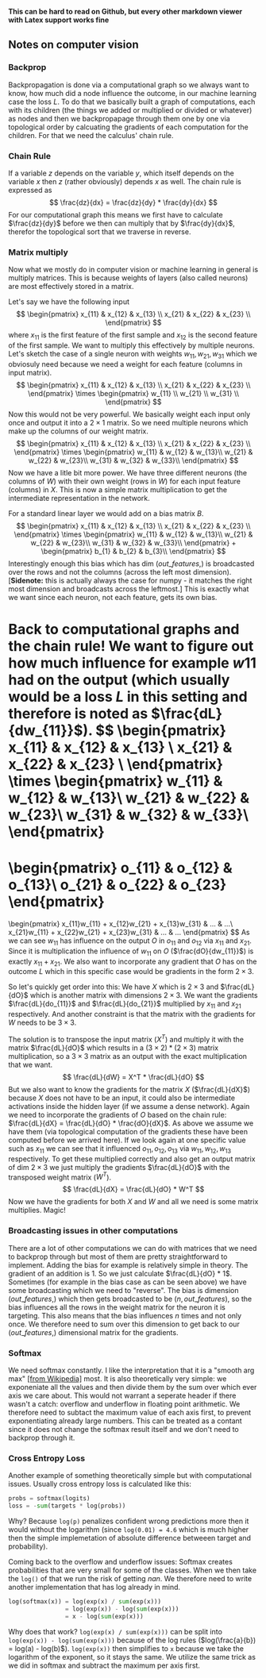**This can be hard to read on Github, but every other markdown viewer with Latex support works fine**

## Notes on computer vision

### Backprop

Backpropagation is done via a computational graph so we always want to know, how much did a node influence the outcome, in our machine learning case the loss $L$. To do that we basically built a graph of computations, each with its children (the things we added or multiplied or divided or whatever) as nodes and then we backpropapage through them one by one via topological order by calcuating the gradients of each computation for the children. For that we need the calculus' chain rule.

### Chain Rule 

If a variable _z_ depends on the variable _y_, which itself depends on the variable _x_ then _z_ (rather obviously) depends _x_ as well. The chain rule is expressed as 
$$
\frac{dz}{dx} = \frac{dz}{dy} * \frac{dy}{dx}
$$
For our computational graph this means we first have to calculate $\frac{dz}{dy}$ before we then can multiply that by $\frac{dy}{dx}$, therefor the topological sort that we traverse in reverse.

### Matrix multiply

Now what we mostly do in computer vision or machine learning in general is multiply matrices. This is because weights of layers (also called neurons) are most effectively stored in a matrix. 

Let's say we have the following input
$$
\begin{pmatrix}
x_{11} & x_{12} & x_{13} \\
x_{21} & x_{22} & x_{23} \\
\end{pmatrix}
$$
where $x_{11}$ is the first feature of the first sample and $x_{12}$ is the second feature of the first sample. We want to multiply this effectively by multiple neurons. Let's sketch the case of a single neuron with weights $w_{11}, w_{21},  w_{31}$ which we obviosuly need because we need a weight for each feature (columns in input matrix).
$$
\begin{pmatrix}
x_{11} & x_{12} & x_{13} \\
x_{21} & x_{22} & x_{23} \\
\end{pmatrix}
\times
\begin{pmatrix}
w_{11} \\
w_{21} \\
w_{31} \\
\end{pmatrix}
$$
Now this would not be very powerful. We basically weight each input only once and output it into a $2 \times 1$ matrix. So we need multiple neurons which make up the columns of our weight matrix.
$$
\begin{pmatrix}
x_{11} & x_{12} & x_{13} \\
x_{21} & x_{22} & x_{23} \\
\end{pmatrix}
\times
\begin{pmatrix}
w_{11} & w_{12} & w_{13}\\ 
w_{21} & w_{22} & w_{23}\\
w_{31} & w_{32} & w_{33}\\
\end{pmatrix}
$$
Now we have a litle bit more power. We have three different neurons (the columns of $W$) with their own weight (rows in $W$) for each input feature (columns) in $X$. This is now a simple matrix multiplication to get the intermediate representation in the network.

For a standard linear layer we would add on a bias matrix $B$. 
$$
\begin{pmatrix}
x_{11} & x_{12} & x_{13} \\
x_{21} & x_{22} & x_{23} \\
\end{pmatrix}
\times
\begin{pmatrix}
w_{11} & w_{12} & w_{13}\\ 
w_{21} & w_{22} & w_{23}\\
w_{31} & w_{32} & w_{33}\\
\end{pmatrix}
+
\begin{pmatrix}
b_{1} & b_{2} & b_{3}\\ 
\end{pmatrix}
$$
Interestingly enough this bias which has dim $(out\_features, )$ is broadcasted over the rows and not the columns (across the left most dimension). [**Sidenote:** this is actually always the case for numpy - it matches the right most dimension and broadcasts across the leftmost.] This is exactly what we want since each neuron, not each feature, gets its own bias.

Back to computational graphs and the chain rule! We want to figure out how much influence for example $w11$ had on the output (which usually would be a loss $L$ in this setting and therefore is noted as $\frac{dL}{dw_{11}}$). 
$$
\begin{pmatrix}
x_{11} & x_{12} & x_{13} \\
x_{21} & x_{22} & x_{23} \\
\end{pmatrix}
\times
\begin{pmatrix}
w_{11} & w_{12} & w_{13}\\ 
w_{21} & w_{22} & w_{23}\\
w_{31} & w_{32} & w_{33}\\
\end{pmatrix}
= 
\begin{pmatrix}
o_{11} & o_{12} & o_{13}\\ 
o_{21} & o_{22} & o_{23}
\end{pmatrix}
=
\begin{pmatrix}
x_{11}w_{11} + x_{12}w_{21} + x_{13}w_{31} & ... & ...\\ 
x_{21}w_{11} + x_{22}w_{21} + x_{23}w_{31} & ... & ...
\end{pmatrix}
$$
As we can see $w_{11}$ has influence on the output $O$ in $o_{11}$ and $o_{12}$ via $x_{11}$ and $x_{21}$. Since it is multiplication the influence of $w_{11}$ on $O$ ($\frac{dO}{dw_{11}}$) is exactly $x_{11} + x_{21}$. We also want to incorporate any gradient that  $O$ has on the outcome $L$ which in this specific case would be gradients in the form $2 \times 3$. 

So let's quickly get order into this: We have $X$ which is $2 \times 3$ and $\frac{dL}{dO}$ which is another matrix with dimensions $2  \times 3$. We want the gradients $\frac{dL}{do_{11}}$ and   $\frac{dL}{do_{21}}$ multiplied by $x_{11}$ and $x_{21}$ respectively. And another constraint is that the matrix with the gradients for $W$ needs to be $3 \times 3$. 

The solution is to transpose the input matrix ($X^T$) and multiply it with the matrix $\frac{dL}{dO}$ which results in a $(3 \times 2) * (2 \times 3)$ matrix multiplication, so a $3 \times 3$ matrix as an output with the exact multiplication that we want.
$$
\frac{dL}{dW} = X^T * \frac{dL}{dO}
$$
But we also want to know the gradients for the matrix $X$ ($\frac{dL}{dX}$) because $X$ does not have to be an input, it could also be intermediate activations inside the hidden layer (if we assume a dense network). Again we need to incorporate the gradients of $O$ based on the chain rule: $\frac{dL}{dX} = \frac{dL}{dO} * \frac{dO}{dX}$. As above we assume we have them (via topological computation of the gradients these have been computed before we arrived here). If we look again at one specific value such as $x_{11}$ we can see that it influenced $o_{11}, o_{12}, o_{13}$ via $w_{11}, w_{12}, w_{13}$ respectively. To get these multiplied correctly and also get an output matrix of dim $2 \times 3$ we just multiply the gradients $\frac{dL}{dO}$ with the transposed weight matrix ($W^T$). 
$$
\frac{dL}{dX} = \frac{dL}{dO} * W^T
$$
Now we have the gradients for both $X$ and $W$ and all we need is some matrix multiplies. Magic!

### Broadcasting issues in other computations

There are a lot of other computations we can do with matrices that we need to backprop through but most of them are pretty straightforward to implement. Adding the bias for example is relatively simple in theory. The gradient of an addition is 1. So we just calculate $\frac{dL}{dO} * 1$. Sometimes (for example in the bias case as can be seen above) we have some broadcasting which we need to "reverse". The bias is dimension $(out\_features, )$ which then gets broadcasted to be $(n, out\_features)$, so the bias influences all the rows in the weight matrix for the neuron it is targeting. This also means that the bias influences $n$ times and not only once. We therefore need to sum over this dimension to get back to our $(out\_features, )$ dimensional matrix for the gradients.

### Softmax

We need softmax constantly. I like the interpretation that it is a "smooth arg max" [[from Wikipedia]](https://en.wikipedia.org/wiki/Softmax_function) most. It is also theoretically very simple: we exponeniate all the values and then divide them by the sum over which ever axis we care about. This would not warrant a seperate header if there wasn't a catch: overflow and underflow in floating point arithmetic. We therefore need to subtact the maximum value of each axis first, to prevent exponentiating already large numbers. This can be treated as a contant since it does not change the softmax result itself and we don't need to backprop through it.

### Cross Entropy Loss

Another example of something theoretically simple but with computational issues. Usually cross entropy loss is calculated like this:

```python
probs = softmax(logits)
loss = -sum(targets * log(probs))
```

Why? Because ```log(p)``` penalizes confident wrong predictions more then it would without the logarithm (since ```log(0.01) = 4.6``` which is much higher then the simple implemetation of absolute difference betweeen target and probability).

Coming back to the overflow and underflow issues: Softmax creates probabilities that are very small for some of the classes. When we then take the ```log()``` of that we run the risk of getting $nan$. We therefore need to write another implementation that has log already in mind.

```python
log(softmax(x)) = log(exp(x) / sum(exp(x)))
                = log(exp(x)) - log(sum(exp(x)))
                = x - log(sum(exp(x)))
```

Why does that work? ```log(exp(x) / sum(exp(x)))``` can be split into ```log(exp(x)) - log(sum(exp(x)))``` because of the log rules ($log(\frac{a}{b}) = log(a) - log(b)$). ```log(exp(x))``` then simplifies to ```x``` because we take the logarithm of the exponent, so it stays the same.  We utilize the same trick as we did in softmax and subtract the maximum per axis first.



